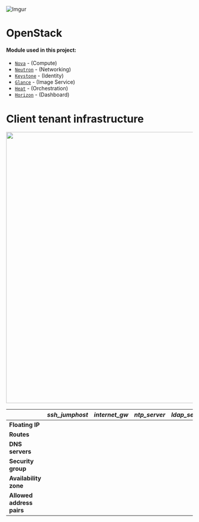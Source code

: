 ![Imgur](https://i.imgur.com/30HoYoj.png)



# OpenStack

#### Module used in this project:


* [`Nova`](https://opendev.org/openstack/puppet-nova/) -  (Compute)
* [`Neutron`](https://opendev.org/openstack/puppet-neutron/) - (Networking)
* [`Keystone`](https://opendev.org/openstack/puppet-keystone/) - (Identity)
* [`Glance`](https://opendev.org/openstack/puppet-glance/) - (Image Service)
* [`Heat`](https://opendev.org/openstack/puppet-heat/) - (Orchestration)
* [`Horizon`](https://opendev.org/openstack/puppet-horizon/) - (Dashboard)



# Client tenant infrastructure

<div align="center"><img src="https://imgur.com/wpuuXzH.png" width="700" height="730"></div>



|                           | *ssh_jumphost* | *internet_gw* | *ntp_server* | *ldap_server* | *dns_server* |
| :------------------------ | -------------- | ------------- | ------------ | ------------- | ------------ |
| **Floating IP**           |                |               |              |               |              |
| **Routes**                |                |               |              |               |              |
| **DNS servers**           |                |               |              |               |              |
| **Security group**        |                |               |              |               |              |
| **Availability zone**     |                |               |              |               |              |
| **Allowed address pairs** |                |               |              |               |              |
